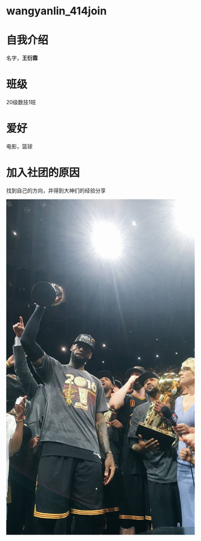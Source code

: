 # wangyanlin_414join



# 自我介绍
名字，**王衍霖**


# 班级
20级数技1班


# 爱好
电影，篮球


# 加入社团的原因
找到自己的方向，并得到大神们的经验分享


![LeBron](https://github.com/JackWTR23/wangyanlin_414join/blob/main/2018-01-13%20064239.jpg?raw=true)
